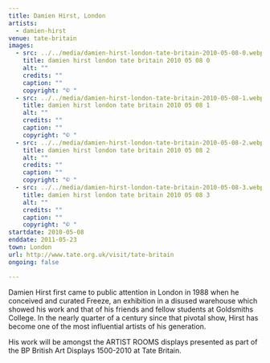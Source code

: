```yaml
---
title: Damien Hirst, London
artists:
  - damien-hirst
venue: tate-britain
images:
  - src: ../../media/damien-hirst-london-tate-britain-2010-05-08-0.webp
    title: damien hirst london tate britain 2010 05 08 0
    alt: ""
    credits: ""
    caption: ""
    copyright: "© "
  - src: ../../media/damien-hirst-london-tate-britain-2010-05-08-1.webp
    title: damien hirst london tate britain 2010 05 08 1
    alt: ""
    credits: ""
    caption: ""
    copyright: "© "
  - src: ../../media/damien-hirst-london-tate-britain-2010-05-08-2.webp
    title: damien hirst london tate britain 2010 05 08 2
    alt: ""
    credits: ""
    caption: ""
    copyright: "© "
  - src: ../../media/damien-hirst-london-tate-britain-2010-05-08-3.webp
    title: damien hirst london tate britain 2010 05 08 3
    alt: ""
    credits: ""
    caption: ""
    copyright: "© "
startdate: 2010-05-08
enddate: 2011-05-23
town: London
url: http://www.tate.org.uk/visit/tate-britain
ongoing: false

---
```


Damien Hirst first came to public attention in London in 1988 when he conceived and curated Freeze, an exhibition in a disused warehouse which showed his work and that of his friends and fellow students at Goldsmiths College. In the nearly quarter of a century since that pivotal show, Hirst has become one of the most influential artists of his generation.

His work will be amongst the ARTIST ROOMS displays presented as part of the BP British Art Displays 1500-2010 at Tate Britain.